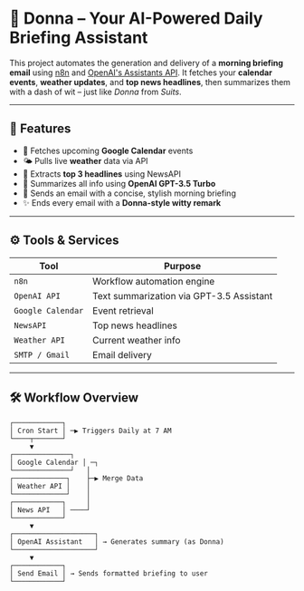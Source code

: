 # 🤖 Donna – Your AI-Powered Daily Briefing Assistant

This project automates the generation and delivery of a **morning briefing email** using [n8n](https://n8n.io/) and [OpenAI's Assistants API](https://platform.openai.com/docs/assistants/overview). It fetches your **calendar events**, **weather updates**, and **top news headlines**, then summarizes them with a dash of wit – just like *Donna* from *Suits*.

---

## 🧠 Features

- 📅 Fetches upcoming **Google Calendar** events
- 🌤 Pulls live **weather** data via API
- 📰 Extracts **top 3 headlines** using NewsAPI
- 🤖 Summarizes all info using **OpenAI GPT-3.5 Turbo**
- 💌 Sends an email with a concise, stylish morning briefing
- ✨ Ends every email with a **Donna-style witty remark**

---

## ⚙️ Tools & Services

| Tool         | Purpose                                  |
|--------------|-------------------------------------------|
| `n8n`        | Workflow automation engine                |
| `OpenAI API` | Text summarization via GPT-3.5 Assistant  |
| `Google Calendar` | Event retrieval                      |
| `NewsAPI`    | Top news headlines                        |
| `Weather API`| Current weather info                      |
| `SMTP / Gmail` | Email delivery                          |

---

## 🛠 Workflow Overview

```text
┌────────────┐
│ Cron Start │ ─▶ Triggers Daily at 7 AM
└────┬───────┘
     ▼
┌──────────────┐
│ Google Calendar │ ─┐
└──────────────┘   │
┌─────────────┐    ├─▶ Merge Data
│ Weather API │    │
└─────────────┘    │
┌────────────┐     │
│ News API   │ ────┘
└────────────┘
     ▼
┌────────────────────┐
│ OpenAI Assistant   │ → Generates summary (as Donna)
└────────────────────┘
     ▼
┌────────────┐
│ Send Email │ → Sends formatted briefing to user
└────────────┘
